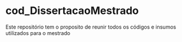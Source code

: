 # cod_DissertacaoMestrado
Este repositório tem o proposito de reunir todos os códigos e insumos utilizados para o mestrado
